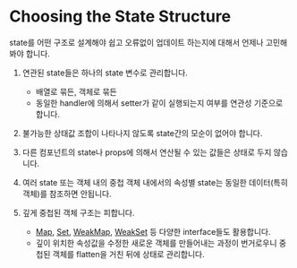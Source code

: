 # Choosing the State Structure

state를 어떤 구조로 설계해야 쉽고 오류없이 업데이트 하는지에 대해서 언제나 고민해봐야 합니다.

1. 연관된 state들은 하나의 state 변수로 관리합니다.

   - 배열로 묶든, 객체로 묶든
   - 동일한 handler에 의해서 setter가 같이 실행되는지 여부를 연관성 기준으로 합니다.

2. 불가능한 상태값 조합이 나타나지 않도록 state간의 모순이 없어야 합니다.

3. 다른 컴포넌트의 state나 props에 의해서 연산될 수 있는 값들은 상태로 두지 않습니다.

4. 여러 state 또는 객체 내의 중첩 객체 내에서의 속성별 state는 동일한 데이터(특히 객체)를 참조하면 안됩니다.

5. 깊게 중첩된 객체 구조는 피합니다.
   - [Map](../../javascript/data_structures/map.md), [Set](../../javascript/data_structures/set.md), [WeakMap](../../javascript/data_structures/weakmap.md), [WeakSet](../../javascript/data_structures/weakset.md) 등 다양한 interface들도 활용합니다.
   - 깊이 위치한 속성값을 수정한 새로운 객체를 만들어내는 과정이 번거로우니 중첩된 객체를 flatten을 거친 뒤에 상태로 관리합니다.
